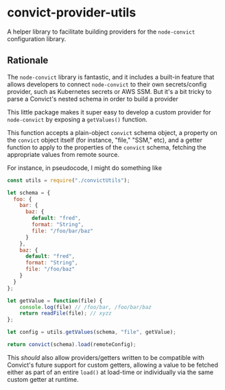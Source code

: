 # convict-provider-utils
A helper library to facilitate building providers for the `node-convict` configuration library. 

## Rationale 

The `node-convict` library is fantastic, and it includes a built-in feature that allows developers to connect `node-convict` to their own secrets/config provider, such as Kubernetes secrets or AWS SSM. But it's a bit tricky to parse a Convict's nested schema in order to build a provider 

This little package makes it super easy to develop a custom provider for `node-convict` by exposing a `getValues()` function. 

This function accepts a plain-object `convict` schema object, a property on the `convict` object itself (for instance, "file," "SSM," etc), and a getter function to apply to the properties of the `convict` schema, fetching the appropriate values from remote source. 

For instance, in pseudocode, I might do something like

```javascript
const utils = require("./convictUtils");

let schema = {
  foo: {
    bar: {
      baz: {
        default: "fred",
        format: "String",
        file: "/foo/bar/baz"
      }
    },
    baz: {
      default: "fred",
      format: "String",
      file: "/foo/baz"
    }
  }
};

let getValue = function(file) {
    console.log(file) // /foo/bar, /foo/bar/baz
    return readFile(file); // xyzz
};

let config = utils.getValues(schema, "file", getValue);

return convict(schema).load(remoteConfig);
```

This _should_ also allow providers/getters written to be compatible with Convict's future support for custom getters, allowing a value to be fetched either as part of an entire `load()` at load-time or individually via the same custom getter at runtime. 